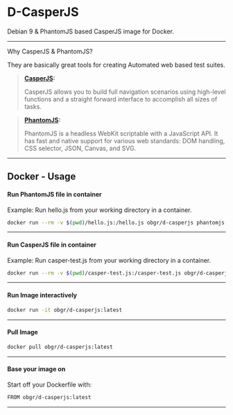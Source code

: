D-CasperJS
===================


Debian 9 &amp; PhantomJS based CasperJS image for Docker.

----------


Why CasperJS & PhantomJS?

They are basically great tools for creating Automated web based test suites.
> **[CasperJS](http://casperjs.org/ "The CasperJS Project's official Website"):**
> 
> CasperJS allows you to build full navigation scenarios using high-level functions and a straight forward interface to accomplish all sizes of tasks.

> **[PhantomJS](http://phantomjs.org/ "The PhantomJS Project's official Website"):**
> 
> PhantomJS is a headless WebKit scriptable with a JavaScript API. It has fast and native support for various web standards: DOM handling, CSS selector, JSON, Canvas, and SVG.


----------


Docker - Usage
-------------------

#### Run PhantomJS file in container
Example: Run hello.js from your working directory in a container.
```sh
docker run --rm -v $(pwd)/hello.js:/hello.js obgr/d-casperjs phantomjs hello.js
```
-------------

#### Run CasperJS file in container
Example: Run casper-test.js from your working directory in a container.
```sh
docker run --rm -v $(pwd)/casper-test.js:/casper-test.js obgr/d-casperjs casperjs casper-test.js
```
-------------

#### Run Image interactively
```sh
docker run -it obgr/d-casperjs:latest
```
-------------

#### Pull Image
```sh
docker pull obgr/d-casperjs:latest
```
-------------

#### Base your image on 
Start off your Dockerfile with: 
```sh
FROM obgr/d-casperjs:latest
```
-------------
